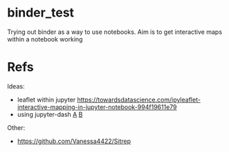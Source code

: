 # binder_test
Trying out binder as a way to use notebooks.
Aim is to get interactive maps within a notebook working

# Refs

Ideas:
* leaflet within jupyter https://towardsdatascience.com/ipyleaflet-interactive-mapping-in-jupyter-notebook-994f19611e79
* using jupyter-dash [A](https://github.com/plotly/jupyter-dash) [B](https://github.com/plotly/jupyter-dash/blob/master/notebooks/getting_started.ipynb)

Other:
* https://github.com/Vanessa4422/Sitrep

